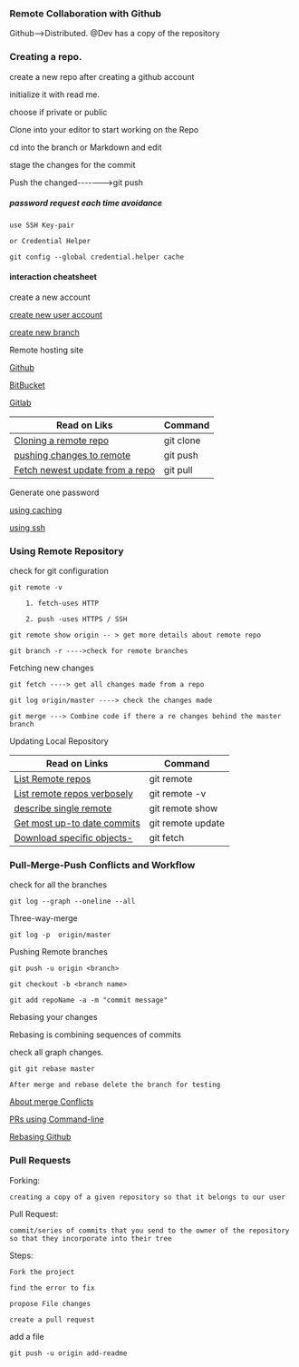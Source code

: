 
### Remote Collaboration with Github

Github-->Distributed. @Dev has a copy of the repository

### Creating a repo.

create a new repo after creating a github account

initialize it with read me.

choose if private or public

Clone into your editor to start working on the Repo

cd into the branch or Markdown and edit

stage the changes for the commit

Push  the changed------->git push

##### password request each time avoidance

    use SSH Key-pair
    
    or Credential Helper

    git config --global credential.helper cache

#### interaction cheatsheet

create a new account 

[create new user account](https://github.com/join)

[create new branch ](https://help.github.com/articles/create-a-repo/)

Remote hosting site

[Github](http://github.com/)

[BitBucket](http://github.com/)

[Gitlab](https://gitlab.com/)

| Read on Liks                                                                                                           |   	Command      |
| ----------------------------------------------------------------------------------------------------------------- | -------------------- |
| [Cloning a remote repo](https://git-scm.com/docs/git-clone)                | git clone            |
| [pushing changes to remote ](https://git-scm.com/docs/git-push)          |git push
| [Fetch newest update from a repo](https://git-scm.com/docs/git-pull)	                    |git pull    |

Generate one password

[using caching](https://help.github.com/en/articles/caching-your-github-password-in-git)

[using ssh](https://help.github.com/en/articles/generating-an-ssh-key)

### Using Remote Repository

check for git configuration

    git remote -v

        1. fetch-uses HTTP

        2. push -uses HTTPS / SSH

    git remote show origin -- > get more details about remote repo

    git branch -r ---->check for remote branches

Fetching new changes

    git fetch ----> get all changes made from a repo

    git log origin/master ----> check the changes made

    git merge ---> Combine code if there a re changes behind the master branch

Updating Local Repository

| Read on Links                                                                                                           |   	Command      |
| ----------------------------------------------------------------------------------------------------------------- | -------------------- |
| [List Remote repos](https://git-scm.com/docs/git-remote)                | git remote            |
| [List remote repos verbosely ](https://git-scm.com/docs/git-remote#Documentation/git-remote.txt--v)          |git remote -v
| [describe single remote](https://git-scm.com/docs/git-remote#Documentation/git-remote.txt-emshowem)	                    |git remote show <name>   |
| [Get most up-to date commits ](https://git-scm.com/docs/git-remote#Documentation/git-remote.txt-emupdateem)          |git remote update
| [Download specific objects-](https://git-scm.com/docs/git-fetch)	                    |git fetch    |
    
    
    
 ### Pull-Merge-Push Conflicts and Workflow

check for all the branches

    git log --graph --oneline --all

Three-way-merge

    git log -p  origin/master

Pushing Remote branches

    git push -u origin <branch>

    git checkout -b <branch name>

    git add repoName -a -m "commit message"

Rebasing your changes

Rebasing is combining sequences of commits

check all graph changes.

    git git rebase master

    After merge and rebase delete the branch for testing

[About merge Conflicts](https://help.github.com/en/github/collaborating-with-issues-and-pull-requests/about-merge-conflicts)

[PRs using Command-line](https://help.github.com/en/github/collaborating-with-issues-and-pull-requests/resolving-a-merge-conflict-using-the-command-line)

[Rebasing Github ](https://git-scm.com/book/en/v2/Git-Branching-Rebasing)




### Pull Requests

Forking:

    creating a copy of a given repository so that it belongs to our user

Pull Request:

    commit/series of commits that you send to the owner of the repository so that they incorporate into their tree

Steps:

    Fork the project

    find the error to fix

    propose File changes

    create a pull request

add a file

    git push -u origin add-readme

